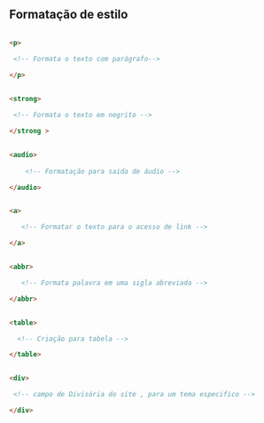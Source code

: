 ## Formatação de estilo 

```html 

<p> 

 <!-- Formata o texto com parágrafo--> 
 
</p> 


```

```html 

<strong>

 <!-- Formata o texto em negrito --> 

</strong >

```

```html

<audio> 
   
    <!-- Formatação para saida de áudio -->

</audio>

```

```html 

<a>

   <!-- Formatar o texto para o acesso de link -->

</a>

```

```html 

<abbr>

   <!-- Formata palavra em uma sigla abreviada -->

</abbr>

```

```html

<table>

  <!-- Criação para tabela -->

</table>

```

```html

<div>

 <!-- campo de Divisória do site , para um tema especifico -->

</div>



